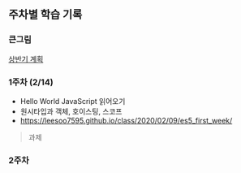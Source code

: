 ## 주차별 학습 기록

### 큰그림

[상반기 계획](https://github.com/ctrl-z-won/Dev-Log/blob/master/doc/0107%202020%20%EA%B3%84%ED%9A%8D%20%EC%99%84%EC%84%B1.pdf)

### 1주차 (2/14) 

 - Hello World JavaScript 읽어오기
 - 원시타입과 객체, 호이스팅, 스코프
 - https://leesoo7595.github.io/class/2020/02/09/es5_first_week/

> 과제

### 2주차 
